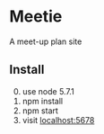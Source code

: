 # Meetie

A meet-up plan site

## Install

0. use node 5.7.1
1. npm install
2. npm start
3. visit [localhost:5678](http://localhost:5678)
